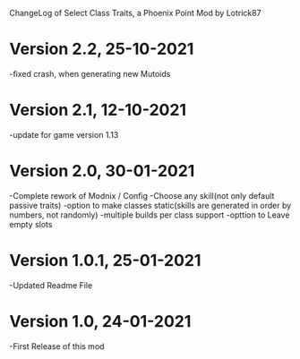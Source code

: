 ﻿ChangeLog of Select Class Traits, a Phoenix Point Mod by Lotrick87
# Version 2.2, 25-10-2021
-fixed crash, when generating new Mutoids

# Version 2.1, 12-10-2021
-update for game version 1.13

# Version 2.0, 30-01-2021
-Complete rework of Modnix / Config
-Choose any skill(not only default passive traits)
-option to make classes static(skills are generated in order by numbers, not randomly)
-multiple builds per class support
-opttion to Leave empty slots

# Version 1.0.1, 25-01-2021
-Updated Readme File

# Version 1.0, 24-01-2021
-First Release of this mod